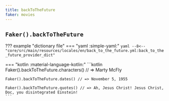 ```yaml
---
title: backToTheFuture
faker: movies
---
```


## `Faker().backToTheFuture`

??? example "dictionary file"
    === "yaml :simple-yaml:"
        ```yaml
        --8<-- "core/src/main/resources/locales/en/back_to_the_future.yml:back_to_the_future_provider_dict"
        ```

=== "kotlin :material-language-kotlin:"
    ```kotlin
    Faker().backToTheFuture.characters() // => Marty McFly

    Faker().backToTheFuture.dates() // => November 5, 1955

    Faker().backToTheFuture.quotes() // => Ah, Jesus Christ! Jesus Christ, Doc, you disintegrated Einstein!
    ```
